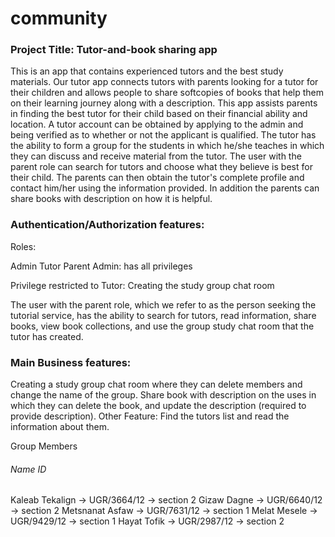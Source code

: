 # community
### Project Title: Tutor-and-book sharing app

This is an app that contains experienced tutors and the best study materials. Our tutor app connects tutors with parents looking for a tutor for their children and allows people to share softcopies of books that help them on their learning journey along with a description. This app assists parents in finding the best tutor for their child based on their financial ability and location. A tutor account can be obtained by applying to the admin and being verified as to whether or not the applicant is qualified. The tutor has the ability to form a group for the students in which he/she teaches in which they can discuss and receive material from the tutor. The user with the parent role can search for tutors and choose what they believe is best for their child. The parents can then obtain the tutor's complete profile and contact him/her using the information provided. In addition the parents can share books with description on how it is helpful.

### Authentication/Authorization features:

Roles:

Admin
Tutor
Parent
Admin: has all privileges

Privilege restricted to Tutor: Creating the study group chat room

The user with the parent role, which we refer to as the person seeking the tutorial service, has the ability to search for tutors, read information, share books, view book collections, and use the group study chat room that the tutor has created.

### Main Business features:

Creating a study group chat room where they can delete members and change the name of the group.
Share book with description on the uses in which they can delete the book, and update the description (required to provide description).
Other Feature: Find the tutors list and read the information about them.

Group Members

###### Name                        ID

Kaleab Tekalign -> UGR/3664/12 -> section 2
Gizaw Dagne -> UGR/6640/12 -> section 2
Metsnanat Asfaw -> UGR/7631/12 -> section 1
Melat Mesele -> UGR/9429/12 -> section 1
Hayat Tofik -> UGR/2987/12 -> section 2
